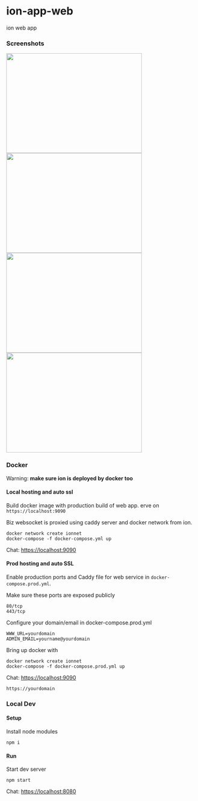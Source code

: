# ion-app-web

ion web app

### Screenshots

<img width="360" height="265" src=".github/screenshots/ion-01.jpg"/> <img width="360" height="265" src=".github/screenshots/ion-02.jpg"/>
<img width="360" height="265" src=".github/screenshots/ion-04.jpg"/> <img width="360" height="265" src=".github/screenshots/ion-05.jpg"/>

### Docker

Warning: **make sure ion is deployed by docker too**

#### Local hosting and auto ssl

Build docker image with production build of web app. erve on `https://localhost:9090`

Biz websocket is proxied using caddy server and docker network from ion.

```
docker network create ionnet
docker-compose -f docker-compose.yml up
```

Chat: [https://localhost:9090](https://localhost:9090)

#### Prod hosting and auto SSL

Enable production ports and Caddy file for web service in `docker-compose.prod.yml`.

Make sure these ports are exposed publicly

```
80/tcp
443/tcp
```

Configure your domain/email in docker-compose.prod.yml

```
WWW_URL=yourdomain
ADMIN_EMAIL=yourname@yourdomain
```

Bring up docker with

```
docker network create ionnet
docker-compose -f docker-compose.prod.yml up
```

Chat: [https://localhost:9090](https://localhost:9090)

```
https://yourdomain
```

### Local Dev

#### Setup

Install node modules

```
npm i
```

#### Run

Start dev server

```
npm start
```

Chat: [https://localhost:8080](https://localhost:8080)



